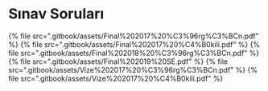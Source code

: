 # Sınav Soruları

<!--Index-->

{% file src=".gitbook/assets/Final%202017%20%C3%96rg%C3%BCn.pdf" %}
{% file src=".gitbook/assets/Final%202017%20%C4%B0kili.pdf" %}
{% file src=".gitbook/assets/Final%202018%20%C3%96rg%C3%BCn.pdf" %}
{% file src=".gitbook/assets/Final%202019%20SE.pdf" %}
{% file src=".gitbook/assets/Vize%202017%20%C3%96rg%C3%BCn.pdf" %}
{% file src=".gitbook/assets/Vize%202017%20%C4%B0kili.pdf" %}

<!--Index-->
